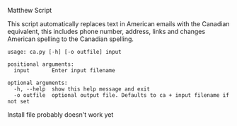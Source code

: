 Matthew Script

This script automatically replaces text in American emails with the Canadian equivalent, this includes phone number, address, links and changes American spelling to the Canadian spelling.

```
usage: ca.py [-h] [-o outfile] input

positional arguments:
  input       Enter input filename

optional arguments:
  -h, --help  show this help message and exit
  -o outfile  optional output file. Defaults to ca + input filename if not set
```

Install file probably doesn't work yet


